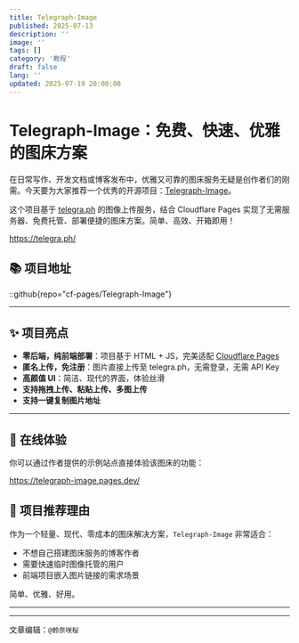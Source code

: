 ```yaml
---
title: Telegraph-Image
published: 2025-07-13
description: ''
image: ''
tags: []
category: '教程'
draft: false 
lang: ''
updated: 2025-07-19 20:00:00
---
```

# Telegraph-Image：免费、快速、优雅的图床方案

在日常写作、开发文档或博客发布中，优雅又可靠的图床服务无疑是创作者们的刚需。今天要为大家推荐一个优秀的开源项目：[Telegraph-Image](https://github.com/cf-pages/Telegraph-Image)。

这个项目基于 [telegra.ph](https://telegra.ph/) 的图像上传服务，结合 Cloudflare Pages 实现了无需服务器、免费托管、部署便捷的图床方案。简单、高效、开箱即用！

https://telegra.ph/

## 📚 项目地址

::github{repo="cf-pages/Telegraph-Image"}


---

## ✨ 项目亮点

- **零后端，纯前端部署**：项目基于 HTML + JS，完美适配 [Cloudflare Pages](https://pages.cloudflare.com/)
- **匿名上传，免注册**：图片直接上传至 telegra.ph，无需登录，无需 API Key
- **高颜值 UI**：简洁、现代的界面，体验丝滑
- **支持拖拽上传、粘贴上传、多图上传**
- **支持一键复制图片地址**

---

## 🚀 在线体验

你可以通过作者提供的示例站点直接体验该图床的功能：


https://telegraph-image.pages.dev/



## 🙌 项目推荐理由

作为一个轻量、现代、零成本的图床解决方案，`Telegraph-Image` 非常适合：

- 不想自己搭建图床服务的博客作者
- 需要快速临时图像托管的用户
- 前端项目嵌入图片链接的需求场景

简单、优雅、好用。


---

---

文章编辑：`@鈴奈咲桜`